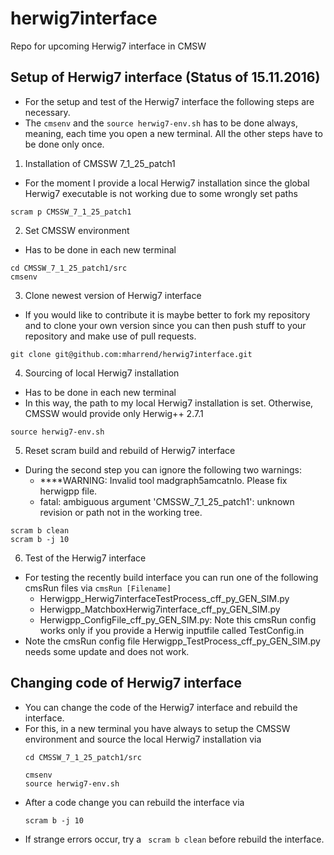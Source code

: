 # herwig7interface
Repo for upcoming Herwig7 interface in CMSW

## Setup of Herwig7 interface (Status of 15.11.2016)
* For the setup and test of the Herwig7 interface the following steps are necessary.
* The `cmsenv` and the `source herwig7-env.sh` has to be done always, meaning, each time you open a new terminal. All the other steps have to be done only once.

1. Installation of CMSSW 7_1_25_patch1 
  * For the moment I provide a local Herwig7 installation since the global Herwig7 executable is not working due to some wrongly set paths
  ```
scram p CMSSW_7_1_25_patch1
  ```
2. Set CMSSW environment 
  * Has to be done in each new terminal
  ```
cd CMSSW_7_1_25_patch1/src
cmsenv
  ```
3. Clone newest version of Herwig7 interface
  * If you would like to contribute it is maybe better to fork my repository and to clone your own version since you can then push stuff to your repository and make use of pull requests.
  ```
  git clone git@github.com:mharrend/herwig7interface.git
  ```
4. Sourcing of local Herwig7 installation 
  * Has to be done in each new terminal
  * In this way, the path to my local Herwig7 installation is set. Otherwise, CMSSW would provide only  Herwig++ 2.7.1
  ```
source herwig7-env.sh
  ```
5. Reset scram build and rebuild of Herwig7 interface
  * During the second step you can ignore the following two warnings:
    * ****WARNING: Invalid tool madgraph5amcatnlo. Please fix herwigpp file.
    * fatal: ambiguous argument 'CMSSW_7_1_25_patch1': unknown revision or path not in the working tree.
  ```
scram b clean
scram b -j 10
  ```
6. Test of the Herwig7 interface
  * For testing the recently build interface you can run one of the following cmsRun files via ```cmsRun [Filename]```
    * Herwigpp_Herwig7interfaceTestProcess_cff_py_GEN_SIM.py
    * Herwigpp_MatchboxHerwig7interface_cff_py_GEN_SIM.py
    * Herwigpp_ConfigFile_cff_py_GEN_SIM.py: Note this cmsRun config works only if you provide a Herwig inputfile called TestConfig.in
  * Note the cmsRun config file Herwigpp_TestProcess_cff_py_GEN_SIM.py needs some update and does not work.
  
## Changing code of Herwig7 interface
* You can change the code of the Herwig7 interface and rebuild the interface.
* For this, in a new terminal you have always to setup the CMSSW environment and source the local Herwig7 installation via
  ```
  cd CMSSW_7_1_25_patch1/src
  
  cmsenv
  source herwig7-env.sh
  ```
* After a code change you can rebuild the interface via
  ```
  scram b -j 10
  ```
* If strange errors occur, try a ``` scram b clean``` before rebuild the interface.
  
  
